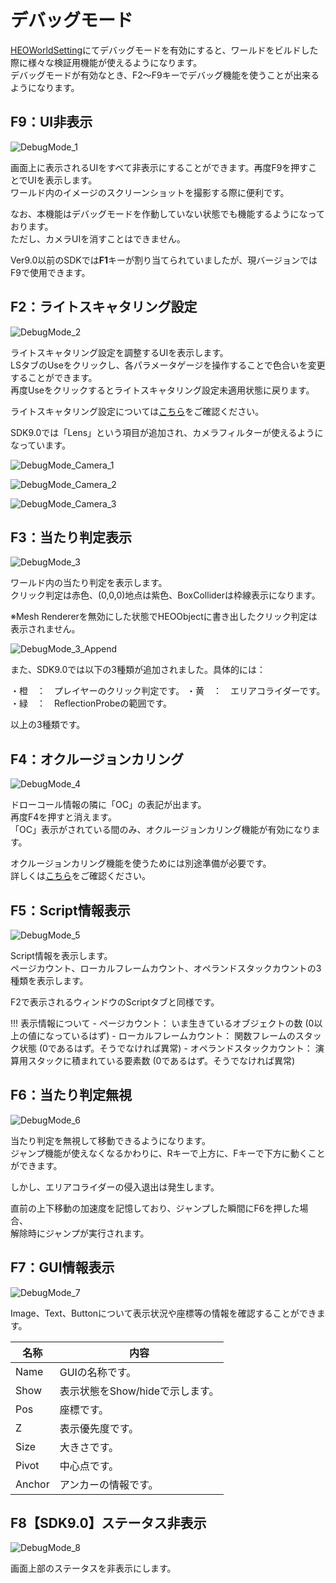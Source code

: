 # デバッグモード

[HEOWorldSetting](../HEOComponents/HEOWorldSetting.md)にてデバッグモードを有効にすると、ワールドをビルドした際に様々な検証用機能が使えるようになります。<br>
デバッグモードが有効なとき、F2～F9キーでデバッグ機能を使うことが出来るようになります。

## F9：UI非表示

![DebugMode_1](./img/DebugMode_1.jpg)

画面上に表示されるUIをすべて非表示にすることができます。再度F9を押すことでUIを表示します。<br>
ワールド内のイメージのスクリーンショットを撮影する際に便利です。

なお、本機能はデバッグモードを作動していない状態でも機能するようになっております。<br>
ただし、カメラUIを消すことはできません。

Ver9.0以前のSDKでは**F1**キーが割り当てられていましたが、現バージョンではF9で使用できます。

## F2：ライトスキャタリング設定

![DebugMode_2](./img/DebugMode_2.jpg)

ライトスキャタリング設定を調整するUIを表示します。<br>
LSタブのUseをクリックし、各パラメータゲージを操作することで色合いを変更することができます。<br>
再度Useをクリックするとライトスキャタリング設定未適用状態に戻ります。

ライトスキャタリング設定については[こちら](../HEOComponents/HEOWorldSetting.md)をご確認ください。

SDK9.0では「Lens」という項目が追加され、カメラフィルターが使えるようになっています。

![DebugMode_Camera_1](./img/DebugMode_Camera_1.jpg)

![DebugMode_Camera_2](./img/DebugMode_Camera_2.jpg)

![DebugMode_Camera_3](./img/DebugMode_Camera_3.jpg)

## F3：当たり判定表示

![DebugMode_3](./img/DebugMode_3.jpg)

ワールド内の当たり判定を表示します。<br>
クリック判定は赤色、(0,0,0)地点は紫色、BoxColliderは枠線表示になります。

※Mesh Rendererを無効にした状態でHEOObjectに書き出したクリック判定は表示されません。

![DebugMode_3_Append](./img/DebugMode_3_Append.jpg)

また、SDK9.0では以下の3種類が追加されました。具体的には：

・橙　：　プレイヤーのクリック判定です。
・黄　：　エリアコライダーです。
・緑　：　ReflectionProbeの範囲です。

以上の3種類です。

## F4：オクルージョンカリング

![DebugMode_4](./img/DebugMode_4.jpg)

ドローコール情報の隣に「OC」の表記が出ます。<br>
再度F4を押すと消えます。<br>
「OC」表示がされている間のみ、オクルージョンカリング機能が有効になります。

オクルージョンカリング機能を使うためには別途準備が必要です。<br>
詳しくは[こちら](../WorldOptimization/OcclusionCulling.md)をご確認ください。

## F5：Script情報表示

![DebugMode_5](./img/DebugMode_5.jpg)

Script情報を表示します。<br>
ページカウント、ローカルフレームカウント、オペランドスタックカウントの3種類を表示します。

F2で表示されるウィンドウのScriptタブと同様です。

!!! 表示情報について
    - ページカウント： いま生きているオブジェクトの数 (0以上の値になっているはず)
    - ローカルフレームカウント： 関数フレームのスタック状態 (0であるはず。そうでなければ異常)
    - オペランドスタックカウント： 演算用スタックに積まれている要素数 (0であるはず。そうでなければ異常) 

## F6：当たり判定無視

![DebugMode_6](./img/DebugMode_6.jpg)

当たり判定を無視して移動できるようになります。<br>
ジャンプ機能が使えなくなるかわりに、Rキーで上方に、Fキーで下方に動くことができます。

しかし、エリアコライダーの侵入退出は発生します。

直前の上下移動の加速度を記憶しており、ジャンプした瞬間にF6を押した場合、<br>
解除時にジャンプが実行されます。

## F7：GUI情報表示

![DebugMode_7](./img/DebugMode_7.jpg)

Image、Text、Buttonについて表示状況や座標等の情報を確認することができます。

| 名称 | 内容 |
| ---- | ---- |
| Name | GUIの名称です。|
| Show | 表示状態をShow/hideで示します。 |
| Pos | 座標です。 |
| Z | 表示優先度です。 |
| Size | 大きさです。 |
| Pivot | 中心点です。 |
| Anchor | アンカーの情報です。 |

## F8【SDK9.0】ステータス非表示

![DebugMode_8](./img/DebugMode_8.jpg)

画面上部のステータスを非表示にします。
